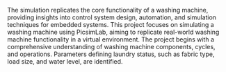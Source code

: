 The simulation replicates the core functionality of a washing machine, providing insights into control system design, automation, and simulation techniques for embedded systems.
This project focuses on simulating a washing machine using PicsimLab, aiming to replicate real-world washing machine functionality in a virtual environment. The project begins with a comprehensive understanding of washing machine components, cycles, and operations. Parameters defining laundry status, such as fabric type, load size, and water level, are identified.
